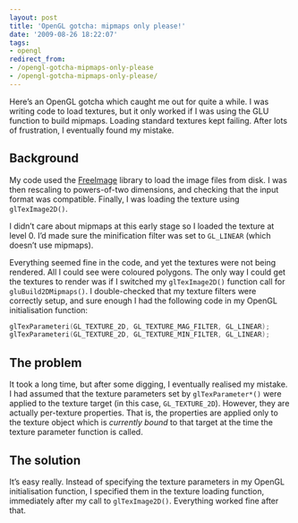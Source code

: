 ```yaml
---
layout: post
title: 'OpenGL gotcha: mipmaps only please!'
date: '2009-08-26 18:22:07'
tags:
- opengl
redirect_from:
- /opengl-gotcha-mipmaps-only-please
- /opengl-gotcha-mipmaps-only-please/
---
```


Here’s an OpenGL gotcha which caught me out for quite a while. I was writing code to load textures, but it only worked if I was using the GLU function to build mipmaps. Loading standard textures kept failing. After lots of frustration, I eventually found my mistake.

## Background

My code used the [FreeImage](http://freeimage.sourceforge.net/) library to load the image files from disk. I was then rescaling to powers-of-two dimensions, and checking that the input format was compatible. Finally, I was loading the texture using `glTexImage2D()`.

I didn’t care about mipmaps at this early stage so I loaded the texture at level 0. I’d made sure the minification filter was set to `GL_LINEAR` (which doesn’t use mipmaps).

Everything seemed fine in the code, and yet the textures were not being rendered. All I could see were coloured polygons. The only way I could get the textures to render was if I switched my `glTexImage2D()` function call for `gluBuild2DMipmaps()`. I double-checked that my texture filters were correctly setup, and sure enough I had the following code in my OpenGL initialisation function:

```cpp
glTexParameteri(GL_TEXTURE_2D, GL_TEXTURE_MAG_FILTER, GL_LINEAR);
glTexParameteri(GL_TEXTURE_2D, GL_TEXTURE_MIN_FILTER, GL_LINEAR);
```

## The problem

It took a long time, but after some digging, I eventually realised my mistake. I had assumed that the texture parameters set by `glTexParameter*()` were applied to the texture target (in this case, `GL_TEXTURE_2D`). However, they are actually per-texture properties. That is, the properties are applied only to the texture object which is _currently bound_ to that target at the time the texture parameter function is called.

## The solution

It’s easy really. Instead of specifying the texture parameters in my OpenGL initialisation function, I specified them in the texture loading function, immediately after my call to `glTexImage2D()`. Everything worked fine after that.
